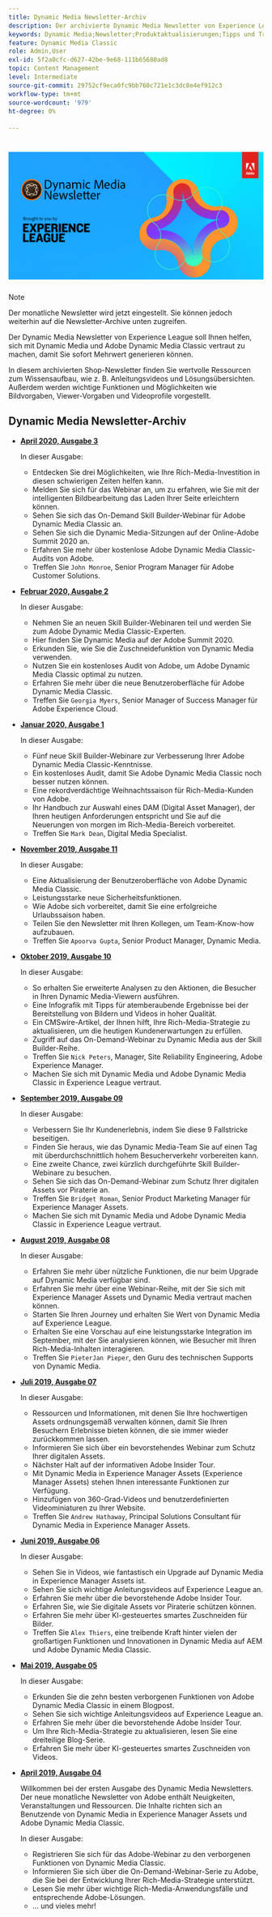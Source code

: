 ```yaml
---
title: Dynamic Media Newsletter-Archiv
description: Der archivierte Dynamic Media Newsletter von Experience League war ein monatlicher Newsletter, der Ihnen den Einstieg in Dynamic Media in AEM und Dynamic Media Classic erleichtern sollte.
keywords: Dynamic Media;Newsletter;Produktaktualisierungen;Tipps und Tricks;Ereignisse;Kundenerfolg;Blog;Blogs;Bilder;Videos;Funktionen;Funktionen
feature: Dynamic Media Classic
role: Admin,User
exl-id: 5f2a0cfc-d627-42be-9e68-111b65680ad8
topic: Content Management
level: Intermediate
source-git-commit: 29752cf9eca0fc9bb760c721e1c3dc8e4ef912c3
workflow-type: tm+mt
source-wordcount: '979'
ht-degree: 0%

---
```



# ![Dynamic Media Newsletter-Logo](/help/using/assets/dynamic-media-newsletter-logo.png)

>[!NOTE]
>
>Der monatliche Newsletter wird jetzt eingestellt. Sie können jedoch weiterhin auf die Newsletter-Archive unten zugreifen.

Der Dynamic Media Newsletter von Experience League soll Ihnen helfen, sich mit Dynamic Media und Adobe Dynamic Media Classic vertraut zu machen, damit Sie sofort Mehrwert generieren können.

In diesem archivierten Shop-Newsletter finden Sie wertvolle Ressourcen zum Wissensaufbau, wie z. B. Anleitungsvideos und Lösungsübersichten. Außerdem werden wichtige Funktionen und Möglichkeiten wie Bildvorgaben, Viewer-Vorgaben und Videoprofile vorgestellt.

<!-- microsite demo page https://experienceleague.adobe.com/tools/dynamic-media-demo/index.html?lang=de -->

<!-- ## Get inspired. Stay informed.

[Sign up](https://www.adobe.com/subscription/dynamic-media-newsletter.html) to receive the Dynamic Media newsletter on a monthly basis in your inbox. -->

## Dynamic Media Newsletter-Archiv

<!-- * **[May 2020, Issue 4](https://expleague.azureedge.net/assets/aem/Experience-Insider-vol.31.html)**

    In this issue:

    * What business continuity means in uncertain times.
    * Key takeaways from the first all-digital Adobe Summit.
    * Must-watch Experience Manager breakout sessions.
    * Summit customer spotlight: Under Armour.
    * Never miss an Experience Insider webinar.
    * Public sector spotlight: The urgent need for digital enrollment.
    * Look what's new in Experience Manager Innovation.
    * Build your Experience Manager skills *live* with the Adobe pros.
    * Connect with the Adobe Experience Manager Community.
    * Fast-track your Adobe expertise with Adobe Experience League. -->

* **[April 2020, Ausgabe 3](https://experienceleague.adobe.com/tools/dynamic-media-demo/newsletter/Dynamic_Media_Newsletter_04_2020_April.html?lang=de)**

  In dieser Ausgabe:

   * Entdecken Sie drei Möglichkeiten, wie Ihre Rich-Media-Investition in diesen schwierigen Zeiten helfen kann.
   * Melden Sie sich für das Webinar an, um zu erfahren, wie Sie mit der intelligenten Bildbearbeitung das Laden Ihrer Seite erleichtern können.
   * Sehen Sie sich das On-Demand Skill Builder-Webinar für Adobe Dynamic Media Classic an.
   * Sehen Sie sich die Dynamic Media-Sitzungen auf der Online-Adobe Summit 2020 an.
   * Erfahren Sie mehr über kostenlose Adobe Dynamic Media Classic-Audits von Adobe.
   * Treffen Sie `John Monroe`, Senior Program Manager für Adobe Customer Solutions.

* **[Februar 2020, Ausgabe 2](https://experienceleague.adobe.com/tools/dynamic-media-demo/newsletter/Dynamic_Media_Newsletter_02_2020_Feb.html?lang=de)**

  In dieser Ausgabe:

   * Nehmen Sie an neuen Skill Builder-Webinaren teil und werden Sie zum Adobe Dynamic Media Classic-Experten.
   * Hier finden Sie Dynamic Media auf der Adobe Summit 2020.
   * Erkunden Sie, wie Sie die Zuschneidefunktion von Dynamic Media verwenden.
   * Nutzen Sie ein kostenloses Audit von Adobe, um Adobe Dynamic Media Classic optimal zu nutzen.
   * Erfahren Sie mehr über die neue Benutzeroberfläche für Adobe Dynamic Media Classic.
   * Treffen Sie `Georgia Myers`, Senior Manager of Success Manager für Adobe Experience Cloud.

* **[Januar 2020, Ausgabe 1](https://experienceleague.adobe.com/tools/dynamic-media-demo/newsletter/Dynamic_Media_Newsletter_01_2020_Jan.html?lang=de)**

  In dieser Ausgabe:

   * Fünf neue Skill Builder-Webinare zur Verbesserung Ihrer Adobe Dynamic Media Classic-Kenntnisse.
   * Ein kostenloses Audit, damit Sie Adobe Dynamic Media Classic noch besser nutzen können.
   * Eine rekordverdächtige Weihnachtssaison für Rich-Media-Kunden von Adobe.
   * Ihr Handbuch zur Auswahl eines DAM (Digital Asset Manager), der Ihren heutigen Anforderungen entspricht und Sie auf die Neuerungen von morgen im Rich-Media-Bereich vorbereitet.
   * Treffen Sie `Mark Dean`, Digital Media Specialist.

* **[November 2019, Ausgabe 11](https://experienceleague.adobe.com/tools/dynamic-media-demo/newsletter/Dynamic_Media_Newsletter_11_2019_Nov.html?lang=de)**

  In dieser Ausgabe:

   * Eine Aktualisierung der Benutzeroberfläche von Adobe Dynamic Media Classic.
   * Leistungsstarke neue Sicherheitsfunktionen.
   * Wie Adobe sich vorbereitet, damit Sie eine erfolgreiche Urlaubssaison haben.
   * Teilen Sie den Newsletter mit Ihren Kollegen, um Team-Know-how aufzubauen.
   * Treffen Sie `Apoorva Gupta`, Senior Product Manager, Dynamic Media.

* **[Oktober 2019, Ausgabe 10](https://experienceleague.adobe.com/tools/dynamic-media-demo/newsletter/Dynamic_Media_Newsletter_10_2019_Oct.html?lang=de)**

  In dieser Ausgabe:

   * So erhalten Sie erweiterte Analysen zu den Aktionen, die Besucher in Ihren Dynamic Media-Viewern ausführen.
   * Eine Infografik mit Tipps für atemberaubende Ergebnisse bei der Bereitstellung von Bildern und Videos in hoher Qualität.
   * Ein CMSwire-Artikel, der Ihnen hilft, Ihre Rich-Media-Strategie zu aktualisieren, um die heutigen Kundenerwartungen zu erfüllen.
   * Zugriff auf das On-Demand-Webinar zu Dynamic Media aus der Skill Builder-Reihe.
   * Treffen Sie `Nick Peters`, Manager, Site Reliability Engineering, Adobe Experience Manager.
   * Machen Sie sich mit Dynamic Media und Adobe Dynamic Media Classic in Experience League vertraut.

* **[September 2019, Ausgabe 09](https://experienceleague.adobe.com/tools/dynamic-media-demo/newsletter/Dynamic_Media_Newsletter_09_2019_Sept.html?lang=de)**

  In dieser Ausgabe:

   * Verbessern Sie Ihr Kundenerlebnis, indem Sie diese 9 Fallstricke beseitigen.
   * Finden Sie heraus, wie das Dynamic Media-Team Sie auf einen Tag mit überdurchschnittlich hohem Besucherverkehr vorbereiten kann.
   * Eine zweite Chance, zwei kürzlich durchgeführte Skill Builder-Webinare zu besuchen.
   * Sehen Sie sich das On-Demand-Webinar zum Schutz Ihrer digitalen Assets vor Piraterie an.
   * Treffen Sie `Bridget Roman`, Senior Product Marketing Manager für Experience Manager Assets.
   * Machen Sie sich mit Dynamic Media und Adobe Dynamic Media Classic in Experience League vertraut.

* **[August 2019, Ausgabe 08](https://experienceleague.adobe.com/tools/dynamic-media-demo/newsletter/Dynamic_Media_Newsletter_08_2019_Aug.html?lang=de)**

  In dieser Ausgabe:

   * Erfahren Sie mehr über nützliche Funktionen, die nur beim Upgrade auf Dynamic Media verfügbar sind.
   * Erfahren Sie mehr über eine Webinar-Reihe, mit der Sie sich mit Experience Manager Assets und Dynamic Media vertraut machen können.
   * Starten Sie Ihren Journey und erhalten Sie Wert von Dynamic Media auf Experience League.
   * Erhalten Sie eine Vorschau auf eine leistungsstarke Integration im September, mit der Sie analysieren können, wie Besucher mit Ihren Rich-Media-Inhalten interagieren.
   * Treffen Sie `PieterJan Pieper`, den Guru des technischen Supports von Dynamic Media.

* **[Juli 2019, Ausgabe 07](https://experienceleague.adobe.com/tools/dynamic-media-demo/newsletter/Dynamic_Media_Newsletter_07_2019_July.html?lang=de)**

  In dieser Ausgabe:

   * Ressourcen und Informationen, mit denen Sie Ihre hochwertigen Assets ordnungsgemäß verwalten können, damit Sie Ihren Besuchern Erlebnisse bieten können, die sie immer wieder zurückkommen lassen.
   * Informieren Sie sich über ein bevorstehendes Webinar zum Schutz Ihrer digitalen Assets.
   * Nächster Halt auf der informativen Adobe Insider Tour.
   * Mit Dynamic Media in Experience Manager Assets (Experience Manager Assets) stehen Ihnen interessante Funktionen zur Verfügung.
   * Hinzufügen von 360-Grad-Videos und benutzerdefinierten Videominiaturen zu Ihrer Website.
   * Treffen Sie `Andrew Hathaway`, Principal Solutions Consultant für Dynamic Media in Experience Manager Assets.

* **[Juni 2019, Ausgabe 06](https://experienceleague.adobe.com/tools/dynamic-media-demo/newsletter/Dynamic_Media_Newsletter_06_2019_June.html?lang=de)**

  In dieser Ausgabe:

   * Sehen Sie in Videos, wie fantastisch ein Upgrade auf Dynamic Media in Experience Manager Assets ist.
   * Sehen Sie sich wichtige Anleitungsvideos auf Experience League an.
   * Erfahren Sie mehr über die bevorstehende Adobe Insider Tour.
   * Erfahren Sie, wie Sie digitale Assets vor Piraterie schützen können.
   * Erfahren Sie mehr über KI-gesteuertes smartes Zuschneiden für Bilder.
   * Treffen Sie `Alex Thiers`, eine treibende Kraft hinter vielen der großartigen Funktionen und Innovationen in Dynamic Media auf AEM und Adobe Dynamic Media Classic.

* **[Mai 2019, Ausgabe 05](https://experienceleague.adobe.com/tools/dynamic-media-demo/newsletter/Dynamic_Media_Newsletter_05_2019_May.html?lang=de)**

  In dieser Ausgabe:

   * Erkunden Sie die zehn besten verborgenen Funktionen von Adobe Dynamic Media Classic in einem Blogpost.
   * Sehen Sie sich wichtige Anleitungsvideos auf Experience League an.
   * Erfahren Sie mehr über die bevorstehende Adobe Insider Tour.
   * Um Ihre Rich-Media-Strategie zu aktualisieren, lesen Sie eine dreiteilige Blog-Serie.
   * Erfahren Sie mehr über KI-gesteuertes smartes Zuschneiden von Videos.

* **[April 2019, Ausgabe 04](https://experienceleague.adobe.com/tools/dynamic-media-demo/newsletter/Dynamic_Media_Newsletter_04_2019_April.html?lang=de)**

  Willkommen bei der ersten Ausgabe des Dynamic Media Newsletters. Der neue monatliche Newsletter von Adobe enthält Neuigkeiten, Veranstaltungen und Ressourcen. Die Inhalte richten sich an Benutzende von Dynamic Media in Experience Manager Assets und Adobe Dynamic Media Classic.

  In dieser Ausgabe:

   * Registrieren Sie sich für das Adobe-Webinar zu den verborgenen Funktionen von Dynamic Media Classic.
   * Informieren Sie sich über die On-Demand-Webinar-Serie zu Adobe, die Sie bei der Entwicklung Ihrer Rich-Media-Strategie unterstützt.
   * Lesen Sie mehr über wichtige Rich-Media-Anwendungsfälle und entsprechende Adobe-Lösungen.
   * … und vieles mehr!

